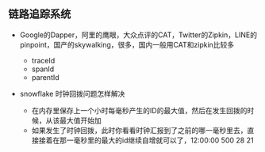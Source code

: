 



## 链路追踪系统
* Google的Dapper，阿里的鹰眼，大众点评的CAT，Twitter的Zipkin，LINE的pinpoint，国产的skywalking，很多，国内一般用CAT和zipkin比较多
    - traceId
    - spanId
    - parentId

* snowflake 时钟回拨问题怎样解决
    - 在内存里保存上一个小时每毫秒产生的ID的最大值，然后在发生回拨的时候，从该最大值开始加
    - 如果发生了时钟回拨，此时你看看时钟汇报到了之前的哪一毫秒里去，直接接着在那一毫秒里的最大的id继续自增就可以了，12:00:00 500 28 21
